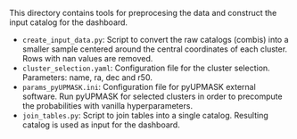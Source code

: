 This directory contains tools for preprocesing the data and construct the input catalog for the dashboard.

- `create_input_data.py`: Script to convert the raw catalogs (combis) into a smaller sample centered around the central coordinates of each cluster. Rows with nan values are removed. 
- `cluster_selection.yaml`: Configuration file for the cluster selection. Parameters: name, ra, dec and r50.
- `params_pyUPMASK.ini`: Configuration file for pyUPMASK external software. Run pyUPMASK for selected clusters in order to precompute the probabilities with vanilla hyperparameters.
- `join_tables.py`: Script to join tables into a single catalog. Resulting catalog is used as input for the dashboard.